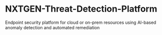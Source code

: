 # NXTGEN-Threat-Detection-Platform
Endpoint security platform for cloud or on-prem resources using AI-based anomaly detection and automated remediation
